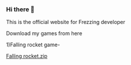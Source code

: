 
### Hi there 👋

This is the official website for Frezzing developer

Download my games from here



1)Falling rocket game-

[Falling rocket.zip](https://github.com/freezingdeveloper/freezingdeveloper/files/6682369/Falling.rocket.zip)
